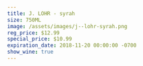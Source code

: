 ```yaml
---
title: J. LOHR - syrah
size: 750ML
image: /assets/images/j--lohr-syrah.png
reg_price: $12.99
special_price: $10.99
expiration_date: 2018-11-20 00:00:00 -0700
show_wine: true
---
```


